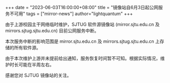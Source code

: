 +++
date = "2023-06-03T16:00:00+08:00"
title = "镜像站自6月3日起公网服务不可用"
tags = ["mirror-news"]
author="lightquantum"
+++

由于上游校园主干网络临时维护，SJTUG 软件源镜像站 (mirror.sjtu.edu.cn 及 mirrors.sjtug.sjtu.edu.cn) 目前公网服务中断。

本次服务中断的影响范围是 mirror.sjtu.edu.cn 及 mirrors.sjtug.sjtu.edu.cn 上存储的所有软件源。

由于本次维护上游并未提前给出通知，服务恢复时间暂不可知。根据实际情况，维护时长可能在半周左右。

感谢您对 SJTUG 镜像站的关注。

